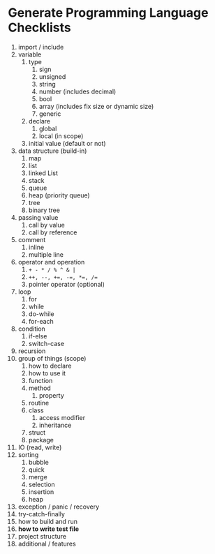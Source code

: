 # Generate Programming Language Checklists

1. import / include
2. variable
    1. type
        1. sign
        2. unsigned
        3. string
        4. number (includes decimal)
        5. bool
        6. array (includes fix size or dynamic size)
        7. generic
    2. declare
        1. global
        2. local (in scope)
    3. initial value (default or not)
3. data structure (build-in)
    1. map
    2. list
    3. linked List
    4. stack
    5. queue
    6. heap (priority queue)
    7. tree
    8. binary tree
4. passing value
    1. call by value
    2. call by reference
5. comment
    1. inline
    2. multiple line
6. operator and operation
    1. `+ - * / % ^ & |`
    2. `++, --, +=, -=, *=, /=`
    3. pointer operator (optional)
7. loop
    1. for
    2. while
    3. do-while
    4. for-each
8. condition
    1. if-else
    2. switch-case
9. recursion
10. group of things (scope)
    1. how to declare
    2. how to use it
    3. function
    4. method
        1. property
    5. routine
    6. class
        1. access modifier
        1. inheritance
    7. struct
    8. package
11. IO (read, write)
12. sorting
    1. bubble
    2. quick
    3. merge
    4. selection
    5. insertion
    6. heap
13. exception / panic / recovery
14. try-catch-finally
15. how to build and run
16. **how to write test file**
17. project structure
18. additional / features
